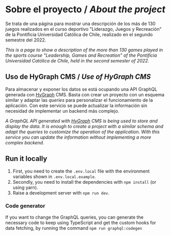 # Sobre el proyecto / _About the project_

Se trata de una página para mostrar una descripción de los más de 130 juegos realizados en el curso deportivo "Liderazgo, Juegos y Recreación" de la Pontificia Universidad Católica de Chile, realizado en el segundo semestre del 2022.

_This is a page to show a description of the more than 130 games played in the sports course "Leadership, Games and Recreation" of the Pontificia Universidad Católica de Chile, held in the second semester of 2022._

## Uso de HyGraph CMS / _Use of HyGraph CMS_

Para almacenar y exponer los datos se está ocupando una API GraphQL generada con [HyGraph](https://app.hygraph.com) CMS. Basta con crear un proyecto con un esquema similar y adaptar las _queries_ para personalizar el funcionamiento de la aplicación. Con este servicio se puede actualizar la información sin necesidad de implementar un backend más complejo.

_A GraphQL API generated with [HyGraph](https://app.hygraph.com) CMS is being used to store and display the data. It is enough to create a project with a similar schema and adapt the queries to customize the operation of the application. With this service you can update the information without implementing a more complex backend._

## Run it locally

1. First, you need to create the `.env.local` file with the environment variables shown in `.env.local.example`.
2. Secondly, you need to install the dependencies with `npm install` (or using yarn).
3. Raise a development server with `npm run dev`.

### Code generator

If you want to change the GraphQL queries, you can generate the necessary code to keep using TypeScript and get the custom hooks for data fetching, by running the command `npm run graphql:codegen`
